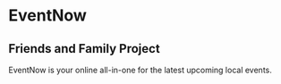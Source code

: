 <h1>EventNow </h1>

<h2>Friends and Family Project</h2>

<p>EventNow is your online all-in-one for the latest upcoming local events.</p>
